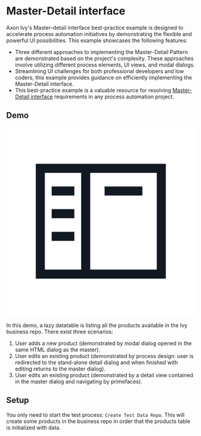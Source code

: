 # Master-Detail interface

Axon Ivy's Master-detail interface best-practice example is designed to accelerate process automation initiatives by demonstrating the flexible and powerful UI possibilities. This example showcases the following features:

* Three different approaches to implementing the Master-Detail Pattern are demonstrated based on the project's complexity. These approaches involve utilizing different process elements, UI views, and modal dialogs.
* Streamlining UI challenges for both professional developers and low coders, this example provides guidance on efficiently implementing the Master-Detail interface.
* This best-practice example is a valuable resource for resolving [Master-Detail interface](https://en.wikipedia.org/wiki/Master%E2%80%93detail_interface) requirements in any process automation project.

## Demo
![List of Products](master-detail-svgrepo-com.svg "List of Products")

In this demo, a lazy datatable is listing all the products available in the Ivy business repo.
There exist three scenarios:

1. User adds a new product (demonstrated by modal dialog opened in the same HTML dialog as the master).
2. User edits an existing product (demonstrated by process design: user is redirected to the stand-alone detail dialog and when finished with editing returns to the master dialog).
3. User edits an existing product (demonstrated by a detail view contained in the master dialog and navigating by primefaces).

## Setup

You only need to start the test process: `Create Test Data Repo`. This will create some products in the business repo in order that the products table is initialized with data.

